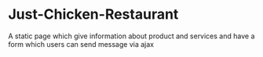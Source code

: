 # Just-Chicken-Restaurant
A static page which give information about product and services and have a form which users can send message via ajax
